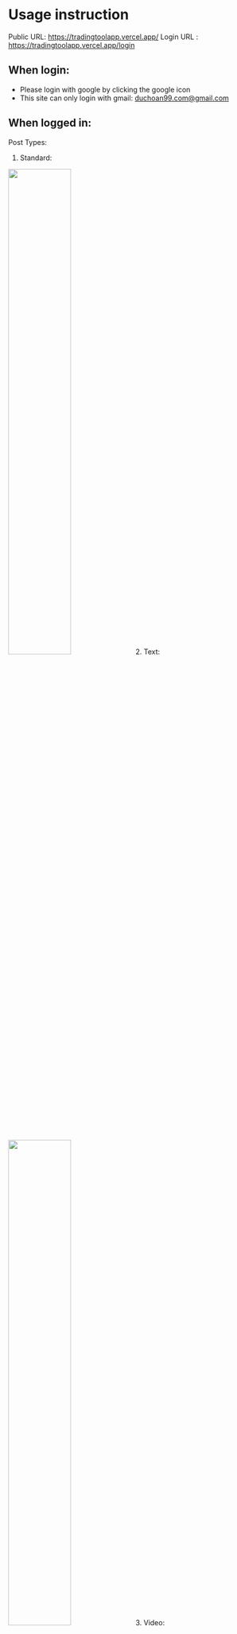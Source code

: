 # Usage instruction

Public URL: https://tradingtoolapp.vercel.app/
Login URL : https://tradingtoolapp.vercel.app/login

##  When login:
-   Please login with google by clicking the google icon
-   This site can only login with gmail: duchoan99.com@gmail.com

## When logged in:
Post Types:<br />
1. Standard:<br />
<img src="https://github.com/user-attachments/assets/3fef3c2c-f1eb-4afd-b9bb-8fd3e07524ab " width=50% height=50%>
2. Text:<br />
<img src="https://github.com/user-attachments/assets/96f85b78-8f78-4745-a9bc-82c41d588795" width=50% height=50%>
3. Video:<br />
<img src="https://github.com/user-attachments/assets/2e434294-6e3d-4810-9c34-335e64ad072f" width=50% height=50%>
4. Audio:<br />
<img src="https://github.com/user-attachments/assets/72ed0535-87cd-4957-a401-6b34ad757dbb" width=50% height=50%>
5. Quote:<br />
<img src="https://github.com/user-attachments/assets/b48bbf87-f238-446b-8a6e-f03a5a56ac12" width=50% height=50%>

## Content Syntax
Please check it out here: [Mdx Syntax](https://www.markdownguide.org/cheat-sheet/)
For the video, audio, and image, please use the following syntax:<br />
-   Video: `[custom video name](video_url)`
-   Audio: `[custom audio name](audio_url)`
-   Image: `![custom image name](image_url)`

**Note**:
-   Embed videos and audios only support the following sources, otherwise, it will be displayed as a link:
    -   Youtube
    -   Soundcloud
    -   Twitch
-   Image can be also be used with external links, but please make sure the link is valid like example below.
-   Example:
    -   Video: `[video](https://www.youtube.com/watch?v=9bZkp7q19f0)`
    -   Audio: `[audio](https://soundcloud.com/chordio/apt)`
    -   Image: `![image](https://www.google.com/images/branding/googlelogo/1x/googlelogo_color_272x92dp.png)`

##Report issues:
**Please report issues with the following format:**
-   name issue:
-   actual result:
-   expected result:
-   how to create it step by step:
